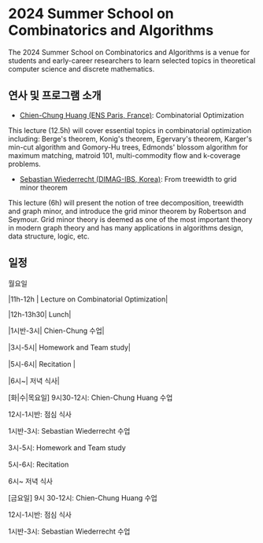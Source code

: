 2024 Summer School on Combinatorics and Algorithms
====================

The 2024 Summer School on Combinatorics and Algorithms is a venue for students and early-career researchers to learn selected topics in theoretical computer science and discrete mathematics.  

연사 및 프로그램 소개
---------------------
- [Chien-Chung Huang (ENS Paris, France)](https://www.di.ens.fr/~cchuang/): Combinatorial Optimization

This lecture (12.5h) will cover essential topics in combinatorial optimization including: Berge's theorem, Konig's theorem, Egervary's theorem, Karger's min-cut algorithm and Gomory-Hu trees, Edmonds' blossom algorithm for maximum matching, matroid 101, multi-commodity flow and k-coverage problems.

- [Sebastian Wiederrecht (DIMAG-IBS, Korea)](https://www.wiederrecht.com/): From treewidth to grid minor theorem

This lecture (6h) will present the notion of tree decomposition, treewidth and graph minor, and introduce the grid minor theorem by Robertson and Seymour. Grid minor theory is deemed as one of the most important theory in modern graph theory and has many applications in algorithms design, data structure, logic, etc. 
  
일정
---------------------  
월요일

|11h-12h | Lecture on Combinatorial Optimization|

|12h-13h30| Lunch|

|1시반-3시| Chien-Chung 수업|

|3시-5시| Homework and Team study|

|5시-6시| Recitation |

|6시~| 저녁 식사|

[화|수|목요일]
9시30-12시: Chien-Chung Huang 수업

12시-1시반: 점심 식사

1시반-3시: Sebastian Wiederrecht 수업

3시-5시: Homework and Team study

5시-6시: Recitation 

6시~ 저녁 식사

[금요일]
9시 30-12시: Chien-Chung Huang 수업

12시-1시반: 점심 식사

1시반-3시: Sebastian Wiederrecht 수업 

